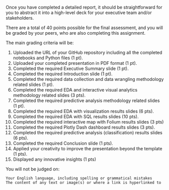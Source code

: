 Once you have completed a detailed report, it should be straightforward for you to abstract it into a high-level deck for your executive team and/or stakeholders.

There are a total of 40 points possible for the final assessment, and you will be graded by your peers, who are also completing this assignment.

The main grading criteria will be:

1. Uploaded the URL of your GitHub repository including all the completed notebooks and Python files (1 pt).
2. Uploaded your completed presentation in PDF format (1 pt).
3. Completed the required Executive Summary slide (1 pt).
4. Completed the required Introduction slide (1 pt).
5. Completed the required data collection and data wrangling methodology related slides (1 pt).
6. Completed the required EDA and interactive visual analytics methodology related slides (3 pts).
7. Completed the required predictive analysis methodology related slides (1 pt).
8. Completed the required EDA with visualization results slides (6 pts).
9. Completed the required EDA with SQL results slides (10 pts).
10. Completed the required interactive map with Folium results slides (3 pts)
11. Completed the required Plotly Dash dashboard results slides (3 pts).
12. Completed the required predictive analysis (classification) results slides (6 pts).
13. Completed the required Conclusion slide (1 pts).
14. Applied your creativity to improve the presentation beyond the template (1 pts).
15. Displayed any innovative insights (1 pts)

You will not be judged on:

    Your English language, including spelling or grammatical mistakes
    The content of any text or image(s) or where a link is hyperlinked to